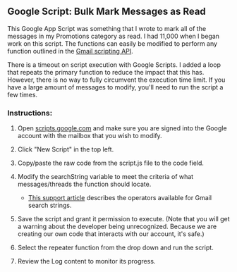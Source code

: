 ## Google Script: Bulk Mark Messages as Read
This Google App Script was something that I wrote to mark all of the messages in my Promotions category as read. I had 11,000 when I began work on this script. The functions can easily be modified to perform any function outlined in the [Gmail scripting API](https://developers.google.com/apps-script/reference/gmail/).

There is a timeout on script execution with Google Scripts. I added a loop that repeats the primary function to reduce the impact that this has. However, there is no way to fully circumvent the execution time limit. If you have a large amount of messages to modify, you'll need to run the script a few times.


### Instructions:
1. Open [scripts.google.com](https://script.google.com) and make sure you are signed into the Google account with the mailbox that you wish to modify.
2. Click "New Script" in the top left.
3. Copy/paste the raw code from the script.js file to the code field.
4. Modify the searchString variable to meet the criteria of what messages/threads the function should locate.

   * [This support article](https://support.google.com/mail/answer/7190?hl=en) describes the operators available for Gmail search strings.
5. Save the script and grant it permission to execute. (Note that you will get a warning about the developer being unrecognized. Because we are creating our own code that interacts with our account, it's safe.)
6. Select the repeater function from the drop down and run the script.
7. Review the Log content to monitor its progress.
